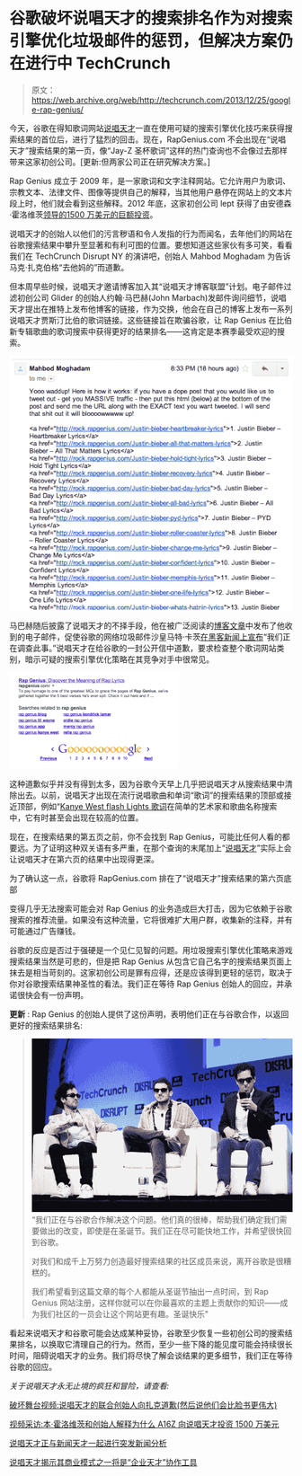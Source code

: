 # 谷歌破坏说唱天才的搜索排名作为对搜索引擎优化垃圾邮件的惩罚，但解决方案仍在进行中 TechCrunch

> 原文：<https://web.archive.org/web/http://techcrunch.com/2013/12/25/google-rap-genius/>

今天，谷歌在得知歌词网站[说唱天才](https://web.archive.org/web/20220926012900/http://rapgenius.com/)一直在使用可疑的搜索引擎优化技巧来获得搜索结果的首位后，进行了猛烈的回击。现在，RapGenius.com 不会出现在“说唱天才”搜索结果的第一页，像“Jay-Z 圣杯歌词”这样的热门查询也不会像过去那样带来这家初创公司。[更新:但两家公司正在研究解决方案。]

Rap Genius 成立于 2009 年，是一家歌词和文字注释网站。它允许用户为歌词、宗教文本、法律文件、图像等提供自己的解释，当其他用户悬停在网站上的文本片段上时，他们就会看到这些解释。2012 年底，这家初创公司 lept 获得了由安德森·霍洛维茨[领导的](https://web.archive.org/web/20220926012900/http://www.crunchbase.com/company/rap-genius)[1500 万美元的巨额投资](https://web.archive.org/web/20220926012900/https://beta.techcrunch.com/2012/10/03/rap-genius-andreessen-horowitz/)。

说唱天才的创始人以他们的污言秽语和令人发指的行为而闻名，去年他们的网站在谷歌搜索结果中攀升至显著和有利可图的位置。要想知道这些家伙有多可笑，看看我们在 TechCrunch Disrupt NY 的演讲吧，创始人 Mahbod Moghadam 为告诉马克·扎克伯格“去他妈的”而道歉。

但本周早些时候，说唱天才邀请博客加入其“说唱天才博客联盟”计划。电子邮件过滤初创公司 Glider 的创始人约翰·马巴赫(John Marbach)发邮件询问细节，说唱天才提出在推特上发布他博客的链接，作为交换，他会在自己的博客上发布一系列说唱天才贾斯汀比伯的歌词链接。这些链接旨在欺骗谷歌，让 Rap Genius 在比伯新专辑歌曲的歌词搜索中获得更好的结果排名——这肯定是本赛季最受欢迎的搜索。

![Screen-Shot-2013-12-23-at-3.29.13-PM](img/abc00ed539da1f7583b4f616c318e445.png)

马巴赫随后披露了说唱天才的不择手段，他在被广泛阅读的[博客文章](https://web.archive.org/web/20220926012900/http://jmarbach.com/rapgenius-growth-hack-exposed)中发布了他收到的电子邮件，促使谷歌的网络垃圾邮件沙皇马特·卡茨[在黑客新闻上宣布](https://web.archive.org/web/20220926012900/https://news.ycombinator.com/item?id=6957463)“我们正在调查此事。”说唱天才在给谷歌的一封公开信中道歉，要求检查整个歌词网站类别，暗示可疑的搜索引擎优化策略在其竞争对手中很常见。

![Rap Genius Search Results](img/a854dc42a6da5e18b3cecd874788142d.png)

这种道歉似乎并没有得到太多，因为谷歌今天早上几乎把说唱天才从搜索结果中清除出去。以前，说唱天才出现在流行说唱歌曲和单词“歌词”的搜索结果的顶部或接近顶部，例如“[Kanye West flash Lights 歌词](https://web.archive.org/web/20220926012900/https://www.google.com/search?q=kanye+west+flashing+lights+lyrics&oq=kanye+west+flashing+lights+lyrics&aqs=chrome.0.0j5j0.7748j0j1&sourceid=chrome&ie=UTF-8#q=kanye+west+flashing+lights+lyrics&safe=off&start=40)在简单的艺术家和歌曲名称搜索中，它有时甚至会出现在较高的位置。

现在，在搜索结果的第五页之前，你不会找到 Rap Genius，可能比任何人看的都要远。为了证明这种双关语有多严重，在那个查询的末尾加上“[说唱天才](https://web.archive.org/web/20220926012900/https://www.google.com/search?q=kanye+west+flashing+lights+lyrics&oq=kanye+west+flashing+lights+lyrics&aqs=chrome.0.0j5j0.7748j0j1&sourceid=chrome&ie=UTF-8#q=kanye+west+flashing+lights+lyrics+rap+genius&safe=off&start=50)”实际上会让说唱天才在第六页的结果中出现得更深。

为了确认这一点，谷歌将 RapGenius.com 排在了“说唱天才”搜索结果的第六页底部

变得几乎无法搜索可能会对 Rap Genius 的业务造成巨大打击，因为它依赖于谷歌搜索的推荐流量。如果没有这种流量，它将很难扩大用户群，收集新的注释，并有可能通过广告赚钱。

谷歌的反应是否过于强硬是一个见仁见智的问题。用垃圾搜索引擎优化策略来游戏搜索结果当然是可悲的，但是把 Rap Genius 从包含它自己名字的搜索结果页面上抹去是相当苛刻的。这家初创公司是罪有应得，还是应该得到更轻的惩罚，取决于你对谷歌搜索结果神圣性的看法。我们正在等待 Rap Genius 创始人的回应，并承诺很快会有一份声明。

**更新** : Rap Genius 的创始人提供了这份声明，表明他们正在与谷歌合作，以返回更好的搜索结果排名:

> ![8698091273_475f659390_c](img/f455304a588508bfb5a21d3584465343.png)“我们正在与谷歌合作解决这个问题。他们真的很棒，帮助我们确定我们需要做出的改变，即使是在圣诞节。我们正在尽可能快地工作，并希望很快回到谷歌。
> 
> 对我们和成千上万努力创造最好搜索结果的社区成员来说，离开谷歌是很糟糕的。
> 
> 我们希望看到这篇文章的每个人都能从圣诞节抽出一点时间，到 Rap Genius 网站注册，这样你就可以在你最喜欢的主题上贡献你的知识——成为我们社区的一员会让这个网站更有趣。圣诞快乐"

看起来说唱天才和谷歌可能会达成某种妥协，谷歌至少恢复一些初创公司的搜索结果排名，以换取它清理自己的行为。然而，至少一些下降的能见度可能会持续很长时间，阻碍说唱天才的业务。我们将尽快了解会谈结果的更多细节，我们正在等待谷歌的回应。

*关于说唱天才永无止境的疯狂和冒险，请查看:*

[破坏舞台视频:说唱天才的联合创始人向扎克道歉(然后说他们会比脸书更伟大)](https://web.archive.org/web/20220926012900/https://beta.techcrunch.com/2013/05/01/rap-genius-co-founder-apologizes-to-zuck-then-says-theyll-be-bigger-than-facebook/)

[视频采访:本·霍洛维茨和创始人解释为什么 A16Z 向说唱天才投资 1500 万美元](https://web.archive.org/web/20220926012900/https://beta.techcrunch.com/2012/10/03/rap-genius-andreessen-horowitz/)

[说唱天才正与新闻天才一起进行突发新闻分析](https://web.archive.org/web/20220926012900/https://beta.techcrunch.com/2013/05/01/rap-genius-news-genius/)

[说唱天才揭示其商业模式之一将是“企业天才”协作工具](https://web.archive.org/web/20220926012900/https://beta.techcrunch.com/2013/05/01/rap-genius-enterprise/)
